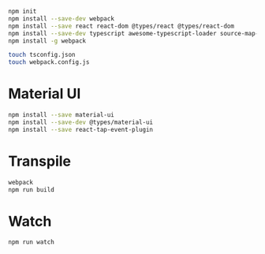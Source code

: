 ```sh
npm init
npm install --save-dev webpack
npm install --save react react-dom @types/react @types/react-dom
npm install --save-dev typescript awesome-typescript-loader source-map-loader
npm install -g webpack

touch tsconfig.json
touch webpack.config.js
```

# Material UI

```sh
npm install --save material-ui
npm install --save-dev @types/material-ui
npm install --save react-tap-event-plugin
```


# Transpile

```sh
webpack
npm run build
```

# Watch

```sh
npm run watch
```